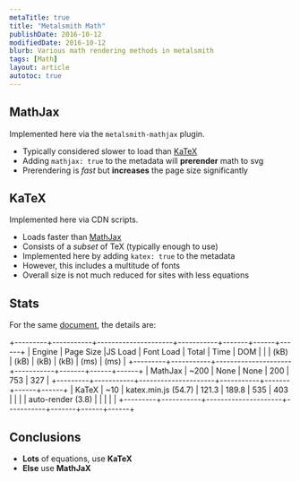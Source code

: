 ```yaml
---
metaTitle: true
title: "Metalsmith Math"
publishDate: 2016-10-12
modifiedDate: 2016-10-12
blurb: Various math rendering methods in metalsmith
tags: [Math]
layout: article
autotoc: true
---
```


## MathJax

Implemented here via the `metalsmith-mathjax` plugin.

- Typically considered slower to load than [KaTeX](https://www.intmath.com/cg5/katex-mathjax-comparison.php)
- Adding `mathjax: true` to the metadata will **prerender** math to svg
- Prerendering is _fast_ but **increases** the page size significantly

## KaTeX

Implemented here via CDN scripts.

- Loads faster than [MathJax](https://www.intmath.com/cg5/katex-mathjax-comparison.php)
- Consists of a _subset_ of TeX (typically enough to use)
- Implemented here by adding `katex: true` to the metadata
- However, this includes a multitude of fonts
- Overall size is not much reduced for sites with less equations

## Stats

For the same [document](/viscous-stress-tensor), the details are:

+---------+-----------+---------------------+-----------+-------+------+------+
| Engine | Page Size |JS Load | Font Load | Total | Time | DOM |
| | (kB) | (kB) | (kB) | (kB) | (ms) | (ms) |
+---------+-----------+---------------------+-----------+-------+------+------+
| MathJax | ~200 | None | None | 200 | 753 | 327 |
+---------+-----------+---------------------+-----------+-------+------+------+
| KaTeX | ~10 | katex.min.js (54.7) | 121.3 | 189.8 | 535 | 403 |
| | | auto-render (3.8) | | | | |
+---------+-----------+---------------------+-----------+-------+------+------+

## Conclusions

- **Lots** of equations, use **KaTeX**
- **Else** use **MathJaX**
